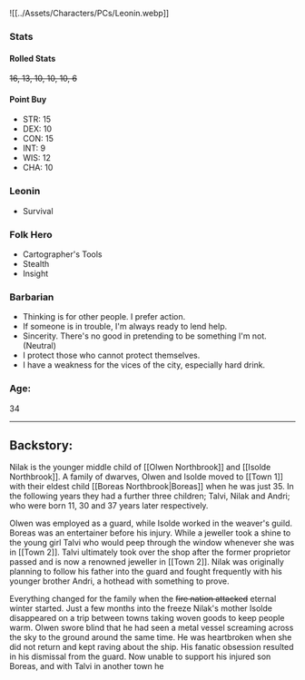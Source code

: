 ![[../Assets/Characters/PCs/Leonin.webp]]

### Stats

#### Rolled Stats
~~16, 13, 10, 10, 10, 6~~

#### Point Buy

- STR: 15
- DEX: 10
- CON: 15
- INT: 9
- WIS: 12
- CHA: 10

### Leonin

- Survival

### Folk Hero

- Cartographer's Tools
- Stealth
- Insight

### Barbarian

- Thinking is for other people. I prefer action.
- If someone is in trouble, I'm always ready to lend help.
- Sincerity. There's no good in pretending to be something I'm not. (Neutral)
- I protect those who cannot protect themselves.
- I have a weakness for the vices of the city, especially hard drink.

### Age: 
34

<hr>

## Backstory: 

Nilak is the younger middle child of [[Olwen Northbrook]] and [[Isolde Northbrook]]. A family of dwarves, Olwen and Isolde moved to [[Town 1]] with their eldest child [[Boreas Northbrook|Boreas]] when he was just 35. In the following years they had a further three children; Talvi, Nilak and Andri; who were born 11, 30 and 37 years later respectively.

Olwen was employed as a guard, while Isolde worked in the weaver's guild. Boreas was an entertainer before his injury. While a jeweller took a shine to the young girl Talvi who would peep through the window whenever she was in [[Town 2]]. Talvi ultimately took over the shop after the former proprietor passed and is now a renowned jeweller in [[Town 2]]. Nilak was originally planning to follow his father into the guard and fought frequently with his younger brother Andri, a hothead with something to prove. 

Everything changed for the family when the ~~fire nation attacked~~ eternal winter started. Just a few months into the freeze Nilak's mother Isolde disappeared on a trip between towns taking woven goods to keep people warm. Olwen swore blind that he had seen a metal vessel screaming across the sky to the ground around the same time. He was heartbroken when she did not return and kept raving about the ship. His fanatic obsession resulted in his dismissal from the guard. Now unable to support his injured son Boreas, and with Talvi in another town he 


